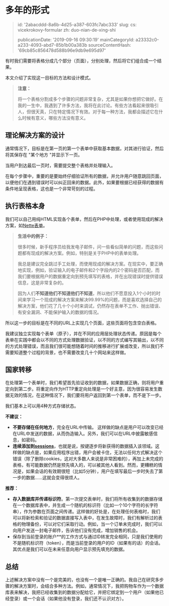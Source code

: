 多年的形式
=====

> id: '2abacddd-8a6b-4d25-a387-603fc7abc333'
> slug:
> 	cs: vicekrokovy-formular
> 	zh: duo-nian-de-xing-shi
> 
> publicationDate: '2019-09-16 09:30:19'
> mainCategoryId: a23332c0-a233-4093-abd7-85b1b00a383b
> sourceContentHash: '69cb85c856478d588b96e9db9e695d97'

有时我们需要将表格分成几个部分（页面），分别处理，然后将它们组合成一个结果。

本文介绍了实现这一目标的方法和设计模式。

> **注意：**
>
> 将一个表格分割成多个步骤的问题非常复杂，尤其是如果你想把它做好。在我的一生中，我遇到了许多方法，我将在此讨论。有些方法看起来很吸引人，但很天真，只在特定情况下有效。对于每一种方法，我都会描述它在什么时候有意义，哪些方法没有意义。

理论解决方案的设计
-------------------------

通常情况下，目标是在第一页的第一个表单中获取基本数据，对其进行验证，然后将其保存在 "某个地方 "并显示下一页。

当用户到达最后一页时，需要提交整个表格并处理输入。

在每个步骤中，重要的是要始终仔细验证所有的数据，并允许用户随意跳回页面，以便他们在遇到错误时可以纠正回来的数据。此外，如果要根据已经获得的数据有条件地呈现表格，这也是一个非常苛刻的过程。

执行表格本身
--------------------------------

我们可以自己用纯HTML实现各个表单，然后在PHP中处理，或者使用现成的解决方案，如<a href="https://doc.nette.org/cs/3.0/forms">Nette表单</a>。

> **生活中的例子：**
>
> 很多时候，新手程序员给我发电子邮件，问一些看似简单的问题，而这些问题都有现成的解决方案。例如，特别是关于PHP中的表单处理。
>
> 我总是建议完全跳过手工处理，而使用现成的解决方案。在现实中，要正确地实现，例如，验证输入的电子邮件和2个字段内的2个密码是否匹配，而我们要根据用户的数据重定向到预先填写的表格，并在出现错误时提供错误信息，这是非常复杂的。
>
> 因为人们**不知道他们不知道他们不知道**，所以他们不愿意投入1个小时的时间来学习一个现成的解决方案来解决99.99%的问题，而是喜欢选择自己的解决方案，他们花了几十个小时来调试，仍然存在表单不工作、抛出错误、有安全漏洞、不能保护输入的数据的情况。

所以这一步的目标是在不同的URL上实现几个页面，这些页面将包含空白表格。

我建议独立实现每个表单（原子），并在不同的应用层处理状态传递。原因是每个表单在实践中都会以不同的方式处理数据验证，以不同的方式编写其输出，以不同的方式处理错误，而且我们很可能想随着时间的推移进行扩展或改变，所以我们不需要知道整个过程的背景，也不需要改变几十个网站来这样做。

国家转移
---------------

在处理第一个表单时，我们希望首先验证收到的数据，如果数据正确，则将用户重定向到第二步。将重定向作为HTTP重定向处理是一个好主意，因为很容易发生数据无效的情况，在这种情况下，我们要将用户返回到第一个表单，而不是下一步。

我们基本上可以用4种方式存储状态。

**不建议：**

- **不要存储在任何地方**，完全在URL中传输。 这样做的缺点是用户可以改变已经在URL中发送的数据，从而伪造输入。另外，我们可以在URL中披露敏感信息，如密码。
- **连续添加到<a href="/sessions">sessions</a>**，也就是说，按键逐步将新获得的数据插入该领域。这样做的缺点是，如果应用程序出错，用户会被卡住，无法以任何方式解决这个错误（除了删除cookies，这对大多数人来说是非常困难的），再加上未完成的表格，有可能数据仍然是预先填入的，可以被其他人看到。然而，更糟糕的情况是，如果会话的有效期很短（比如5分钟），用户在填写最后一步时失去了第一步的数据......这就会变得很烦人。

**推荐：**

- **存入数据库并传递标识符**。第一次提交表单时，我们将所有收集到的数据存储在一个数据库表中，并生成一个随机的标识符（比如一个10个字符的长字符串），作为参数在页面之间传递。这样做的好处是，在处理任何表格时，我们可以将新检索和验证的数据直接写入表中，在发生故障时，我们有解析过的表格的物理备份，可以对它们采取行动。例如，当一个订单未完成时，我们可以向用户发送一封电子邮件，告诉他们没有完成，增加销售的机会。
- 保存到当前登录的账户**的工作方式与通过ID转发完全相同，只是我们使用的不是随机标识符（token），而是当前登录的用户的ID（如果有的话）的会话。 其优点是我们可以在未来任意向用户显示预先填充的数据。

总结
-----

上述解决方案中没有一个是完美的，也没有一个是唯一正确的。我自己在研究多步骤的解决方案时，会结合多种方法。例如，通常情况下，我把购物车作为一个数据库表来解决，我把已经收集到的数据分配给它，并把它绑定到一个用户（如果他已经登录）或一个会话（如果他没有登录，我们还不认识对方）。
